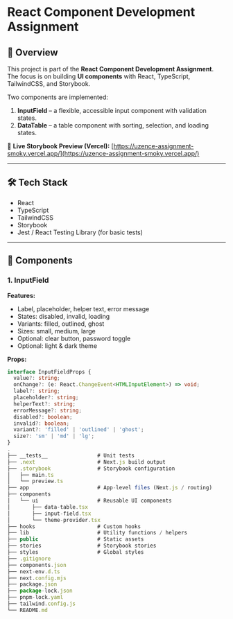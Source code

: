 # React Component Development Assignment  

## 📌 Overview  
This project is part of the **React Component Development Assignment**.  
The focus is on building **UI components** with React, TypeScript, TailwindCSS, and Storybook.  

Two components are implemented:  
1. **InputField** – a flexible, accessible input component with validation states.  
2. **DataTable** – a table component with sorting, selection, and loading states.  

🔗 **Live Storybook Preview (Vercel):** [https://uzence-assignment-smoky.vercel.app/](https://uzence-assignment-smoky.vercel.app/)  

---

## 🛠 Tech Stack  
- React  
- TypeScript  
- TailwindCSS  
- Storybook  
- Jest / React Testing Library (for basic tests)  

---

## 🚀 Components  

### 1. InputField  
**Features:**  
- Label, placeholder, helper text, error message  
- States: disabled, invalid, loading  
- Variants: filled, outlined, ghost  
- Sizes: small, medium, large  
- Optional: clear button, password toggle  
- Optional: light & dark theme  

**Props:**  
```ts
interface InputFieldProps {
  value?: string;
  onChange?: (e: React.ChangeEvent<HTMLInputElement>) => void;
  label?: string;
  placeholder?: string;
  helperText?: string;
  errorMessage?: string;
  disabled?: boolean;
  invalid?: boolean;
  variant?: 'filled' | 'outlined' | 'ghost';
  size?: 'sm' | 'md' | 'lg';
}
.
├── __tests__                # Unit tests
├── .next                    # Next.js build output
├── .storybook               # Storybook configuration
│   ├── main.ts
│   └── preview.ts
├── app                      # App-level files (Next.js / routing)
├── components
│   └── ui                   # Reusable UI components
│       ├── data-table.tsx
│       ├── input-field.tsx
│       └── theme-provider.tsx
├── hooks                    # Custom hooks
├── lib                      # Utility functions / helpers
├── public                   # Static assets
├── stories                  # Storybook stories
├── styles                   # Global styles
├── .gitignore
├── components.json
├── next-env.d.ts
├── next.config.mjs
├── package.json
├── package-lock.json
├── pnpm-lock.yaml
├── tailwind.config.js
└── README.md
